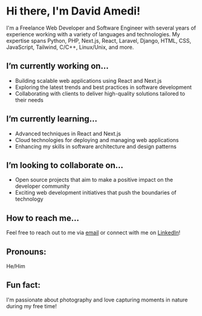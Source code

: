 # Hi there, I'm David Amedi!

I'm a Freelance Web Developer and Software Engineer with several years of experience working with a variety of languages and technologies. My expertise spans Python, PHP, Next.js, React, Laravel, Django, HTML, CSS, JavaScript, Tailwind, C/C++, Linux/Unix, and more.

##  I’m currently working on...

- Building scalable web applications using React and Next.js
- Exploring the latest trends and best practices in software development
- Collaborating with clients to deliver high-quality solutions tailored to their needs

##  I’m currently learning...

- Advanced techniques in React and Next.js
- Cloud technologies for deploying and managing web applications
- Enhancing my skills in software architecture and design patterns

##  I’m looking to collaborate on...

- Open source projects that aim to make a positive impact on the developer community
- Exciting web development initiatives that push the boundaries of technology

##  How to reach me...

Feel free to reach out to me via [email](mailto:amukoahdavid@gmail.com) or connect with me on [LinkedIn](https://www.linkedin.com/in/ameditechwizard/)!

##  Pronouns:

He/Him

## Fun fact:

I'm passionate about photography and love capturing moments in nature during my free time!

<!---
AmedDavid/AmedDavid is a special repository because its `README.md` (this file) appears on your GitHub profile.
You can click the Preview link to take a look at your changes.
--->
